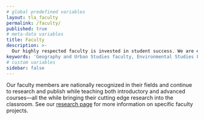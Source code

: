 ```yaml
---
# global predefined variables
layout: tla_faculty
permalink: /faculty/
published: true
# meta-data variables
title: Faculty
description: >-
  Our highly respected faculty is invested in student success. We are experts in Geography and Urban Studies, Environmental Studies and GIS.
keywords: 'Geography and Urban Studies faculty, Environmental Studies Faculty, Temple Faculty'
# custom variables
sidebar: false
---
```

Our faculty members are nationally recognized in their fields and continue to research and publish while teaching both introductory and advanced courses—all the while bringing their cutting edge research into the classroom. See our [research page](https://develop.cla.temple.edu/geography-and-urban-studies/research/) for more information on specific faculty projects.
